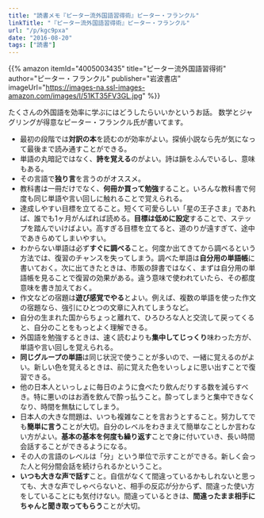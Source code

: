 ```yaml
---
title: "読書メモ『ピーター流外国語習得術』ピーター・フランクル"
linkTitle: "『ピーター流外国語習得術』ピーター・フランクル"
url: "/p/kgc9pxa"
date: "2016-08-20"
tags: ["読書"]
---
```


{{% amazon
  itemId="4005003435"
  title="ピーター流外国語習得術"
  author="ピーター・フランクル"
  publisher="岩波書店"
  imageUrl="https://images-na.ssl-images-amazon.com/images/I/51KT35FV3GL.jpg"
%}}

たくさんの外国語を効率に学ぶにはどうしたらいいかというお話。
数学とジャグリングが得意なピーター・フランクル氏が書いてます。

* 最初の段階では**対訳の本**を読むのが効率がよい。探偵小説なら先が気になって最後まで読み通すことができる。
* 単語の丸暗記ではなく、**詩を覚える**のがよい。詩は韻をふんでいるし、意味もある。
* その言語で**独り言**を言うのがオススメ。
* 教科書は一冊だけでなく、**何冊か買って勉強**すること。いろんな教科書で何度も同じ単語や言い回しに触れることで覚えられる。
* 達成しやすい目標を立てること。短くて可愛らしい「星の王子さま」であれば、誰でも1ヶ月がんばれば読める。**目標は低めに設定**することで、ステップを踏んでいけばよい。高すぎる目標を立てると、道のりが遠すぎて、途中であきらめてしまいやすい。
* わからない単語は必ず**すぐに調べる**こと。何度か出てきてから調べるという方法では、復習のチャンスを失ってしまう。調べた単語は**自分用の単語帳**に書いておく。次に出てきたときは、市販の辞書ではなく、まずは自分用の単語帳を見ることで復習の効果がある。違う意味で使われていたら、その都度意味を書き加えておく。
* 作文などの宿題は**遊び感覚でやる**とよい。例えば、複数の単語を使った作文の宿題なら、強引にひとつの文章に入れてしまうなど。
* 自分の生まれた国からちょっと離れて、ひろひろな人と交流して戻ってくると、自分のことをもっとよく理解できる。
* 外国語を勉強するときは、速く読むよりも**集中してじっくり**味わった方が、単語や言い回しを覚えられる。
* **同じグループの単語**は同じ状況で使うことが多いので、一緒に覚えるのがよい。新しい色を覚えるときは、前に覚えた色をいっしょに思い出すことで復習できる。
* 他の日本人といっしょに毎日のように食べたり飲んだりする数を減らすべき。特に悪いのはお酒を飲んで酔っ払うこと。酔ってしまうと集中できなくなり、時間を無駄にしてしまう。
* 日本人の大きな問題は、いつも複雑なことを言おうとすること。努力してでも**簡単に言う**ことが大切。自分のレベルをわきまえて簡単なことしか言わない方がよい。**基本の基本を何度も繰り返す**ことで身に付いていき、長い時間会話することができるようになる。
* その人の言語のレベルは「分」という単位で示すことができる。新しく会った人と何分間会話を続けられるかということ。
* **いつも大きな声で話す**こと。自信がなくて間違っているかもしれないと思っても、大きな声でしゃべらないと、相手の反応が分からず、間違った使い方をしていることにも気付けない。間違っているときは、**間違ったまま相手にちゃんと聞き取ってもらう**ことが大切。

